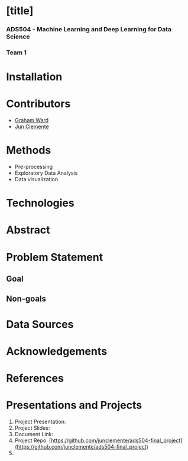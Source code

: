 # [title]

### ADS504 - Machine Learning and Deep Learning for Data Science

### Team 1

# Installation

# Contributors

- [Graham Ward](https://github.com/gw-00)
- [Jun Clemente](https://github.com/junclemente)

# Methods

- Pre-processing
- Exploratory Data Analysis
- Data visualization

# Technologies

# Abstract

# Problem Statement

## Goal

## Non-goals

# Data Sources

# Acknowledgements

# References

# Presentations and Projects

1.  Project Presentation:
2.  Project Slides:
3.  Document Link:
4.  Project Repo: [https://github.com/junclemente/ads504-final_project](https://github.com/junclemente/ads504-final_project)
5.
